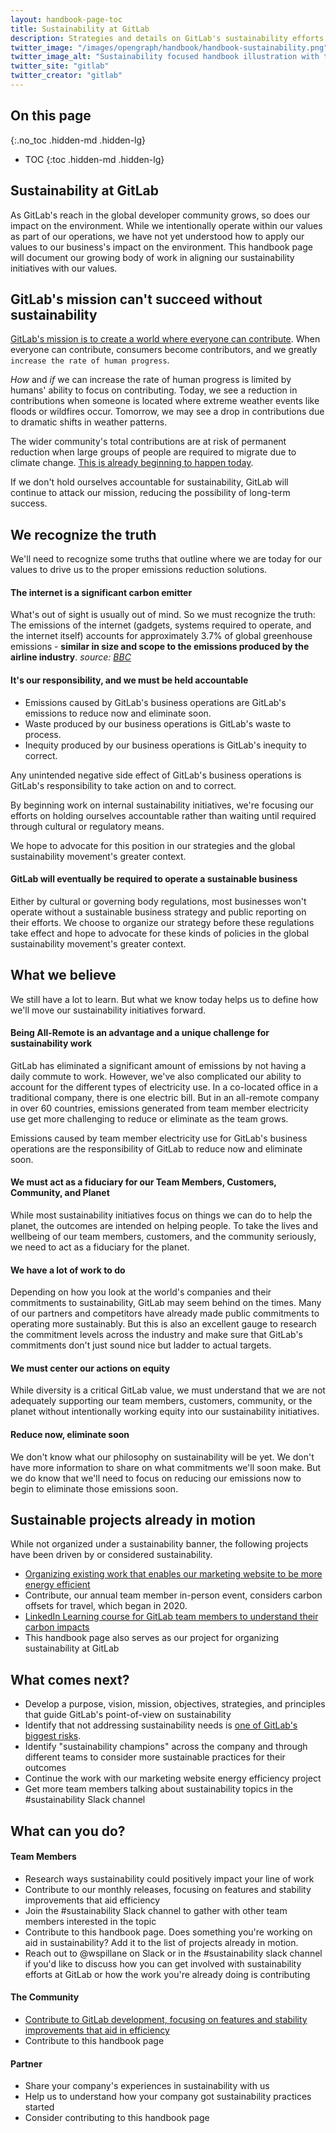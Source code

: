 ```yaml
---
layout: handbook-page-toc
title: Sustainability at GitLab
description: Strategies and details on GitLab's sustainability efforts
twitter_image: "/images/opengraph/handbook/handbook-sustainability.png"
twitter_image_alt: "Sustainability focused handbook illustration with the GitLab Tanuki logo and a globe on the cover of the handbook"
twitter_site: "gitlab"
twitter_creator: "gitlab"
---
```


## On this page
{:.no_toc .hidden-md .hidden-lg}

- TOC
{:toc .hidden-md .hidden-lg}

## Sustainability at GitLab

As GitLab's reach in the global developer community grows, so does our impact on the environment. While we intentionally operate within our values as part of our operations, we have not yet understood how to apply our values to our business's impact on the environment. This handbook page will document our growing body of work in aligning our sustainability initiatives with our values. 

## GitLab's mission can't succeed without sustainability 

[GitLab's mission is to create a world where everyone can contribute](https://about.gitlab.com/company/strategy/#mission). When everyone can contribute, consumers become contributors, and we greatly `increase the rate of human progress`.

_How_ and _if_ we can increase the rate of human progress is limited by humans' ability to focus on contributing. Today, we see a reduction in contributions when someone is located where extreme weather events like floods or wildfires occur. Tomorrow, we may see a drop in contributions due to dramatic shifts in weather patterns. 

The wider community's total contributions are at risk of permanent reduction when large groups of people are required to migrate due to climate change. [This is already beginning to happen today](https://www.nytimes.com/interactive/2020/07/23/magazine/climate-migration.html). 

If we don't hold ourselves accountable for sustainability, GitLab will continue to attack our mission, reducing the possibility of long-term success.

## We recognize the truth

We'll need to recognize some truths that outline where we are today for our values to drive us to the proper emissions reduction solutions.

#### The internet is a significant carbon emitter

What's out of sight is usually out of mind. So we must recognize the truth: The emissions of the internet (gadgets, systems required to operate, and the internet itself) accounts for approximately 3.7% of global greenhouse emissions - **similar in size and scope to the emissions produced by the airline industry**. _source: [BBC](https://www.bbc.com/future/article/20200305-why-your-internet-habits-are-not-as-clean-as-you-think)_

#### It's our responsibility, and we must be held accountable

- Emissions caused by GitLab's business operations are GitLab's emissions to reduce now and eliminate soon.
- Waste produced by our business operations is GitLab's waste to process.
- Inequity produced by our business operations is GitLab's inequity to correct.

Any unintended negative side effect of GitLab's business operations is GitLab's responsibility to take action on and to correct.

By beginning work on internal sustainability initiatives, we're focusing our efforts on holding ourselves accountable rather than waiting until required through cultural or regulatory means.

We hope to advocate for this position in our strategies and the global sustainability movement's greater context.

#### GitLab will eventually be required to operate a sustainable business

Either by cultural or governing body regulations, most businesses won't operate without a sustainable business strategy and public reporting on their efforts. We choose to organize our strategy before these regulations take effect and hope to advocate for these kinds of policies in the global sustainability movement's greater context.

## What we believe

We still have a lot to learn. But what we know today helps us to define how we'll move our sustainability initiatives forward.

#### Being All-Remote is an advantage and a unique challenge for sustainability work
GitLab has eliminated a significant amount of emissions by not having a daily commute to work. However, we've also complicated our ability to account for the different types of electricity use. In a co-located office in a traditional company, there is one electric bill. But in an all-remote company in over 60 countries, emissions generated from team member electricity use get more challenging to reduce or eliminate as the team grows. 

Emissions caused by team member electricity use for GitLab's business operations are the responsibility of GitLab to reduce now and eliminate soon. 

#### We must act as a fiduciary for our Team Members, Customers, Community, and Planet

While most sustainability initiatives focus on things we can do to help the planet, the outcomes are intended on helping people. To take the lives and wellbeing of our team members, customers, and the community seriously, we need to act as a fiduciary for the planet.

#### We have a lot of work to do

Depending on how you look at the world's companies and their commitments to sustainability, GitLab may seem behind on the times. Many of our partners and competitors have already made public commitments to operating more sustainably. But this is also an excellent gauge to research the commitment levels across the industry and make sure that GitLab's commitments don't just sound nice but ladder to actual targets.

#### We must center our actions on equity

While diversity is a critical GitLab value, we must understand that we are not adequately supporting our team members, customers, community, or the planet without intentionally working equity into our sustainability initiatives. 

#### Reduce now, eliminate soon

We don't know what our philosophy on sustainability will be yet. We don't have more information to share on what commitments we'll soon make. But we do know that we'll need to focus on reducing our emissions now to begin to eliminate those emissions soon. 

## Sustainable projects already in motion

While not organized under a sustainability banner, the following projects have been driven by or considered sustainability.
- [Organizing existing work that enables our marketing website to be more energy efficient](https://gitlab.com/gitlab-com/marketing/inbound-marketing/marketing-website/-/issues/110)
- Contribute, our annual team member in-person event, considers carbon offsets for travel, which began in 2020.
- [LinkedIn Learning course for GitLab team members to understand their carbon impacts](https://gitlab.com/gitlab-com/sustainability/-/issues/8)
- This handbook page also serves as our project for organizing sustainability at GitLab

## What comes next?

- Develop a purpose, vision, mission, objectives, strategies, and principles that guide GitLab's point-of-view on sustainability
- Identify that not addressing sustainability needs is [one of GitLab's biggest risks](https://about.gitlab.com/handbook/leadership/biggest-risks/).
- Identify "sustainability champions" across the company and through different teams to consider more sustainable practices for their outcomes
- Continue the work with our marketing website energy efficiency project
- Get more team members talking about sustainability topics in the #sustainability Slack channel

## What can you do?

#### Team Members

- Research ways sustainability could positively impact your line of work
- Contribute to our monthly releases, focusing on features and stability improvements that aid efficiency
- Join the #sustainability Slack channel to gather with other team members interested in the topic
- Contribute to this handbook page. Does something you're working on aid in sustainability? Add it to the list of projects already in motion.
- Reach out to @wspillane on Slack or in the #sustainability slack channel if you'd like to discuss how you can get involved with sustainability efforts at GitLab or how the work you're already doing is contributing

#### The Community 

- [Contribute to GitLab development, focusing on features and stability improvements that aid in efficiency](https://about.gitlab.com/community/contribute/development/)
- Contribute to this handbook page

#### Partner

- Share your company's experiences in sustainability with us
- Help us to understand how your company got sustainability practices started 
- Consider contributing to this handbook page 
